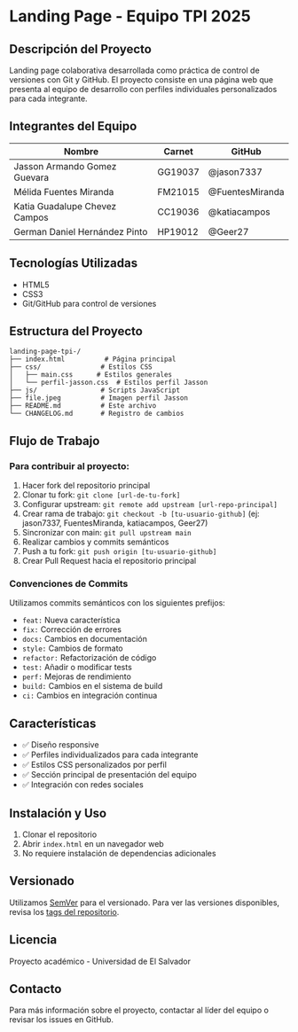 # Landing Page - Equipo TPI 2025

## Descripción del Proyecto
Landing page colaborativa desarrollada como práctica de control de versiones con Git y GitHub. El proyecto consiste en una página web que presenta al equipo de desarrollo con perfiles individuales personalizados para cada integrante.

## Integrantes del Equipo

| Nombre | Carnet | GitHub |
|--------|--------|--------|
| Jasson Armando Gomez Guevara | GG19037 | @jason7337 |
| Mélida Fuentes Miranda | FM21015 | @FuentesMiranda |
| Katia Guadalupe Chevez Campos | CC19036 | @katiacampos |
| German Daniel Hernández Pinto | HP19012 | @Geer27 |

## Tecnologías Utilizadas
- HTML5
- CSS3
- Git/GitHub para control de versiones

## Estructura del Proyecto
```
landing-page-tpi-/
├── index.html          # Página principal
├── css/               # Estilos CSS
│   ├── main.css      # Estilos generales
│   └── perfil-jasson.css  # Estilos perfil Jasson
├── js/                # Scripts JavaScript
├── file.jpeg          # Imagen perfil Jasson
├── README.md          # Este archivo
└── CHANGELOG.md       # Registro de cambios
```

## Flujo de Trabajo

### Para contribuir al proyecto:
1. Hacer fork del repositorio principal
2. Clonar tu fork: `git clone [url-de-tu-fork]`
3. Configurar upstream: `git remote add upstream [url-repo-principal]`
4. Crear rama de trabajo: `git checkout -b [tu-usuario-github]` (ej: jason7337, FuentesMiranda, katiacampos, Geer27)
5. Sincronizar con main: `git pull upstream main`
6. Realizar cambios y commits semánticos
7. Push a tu fork: `git push origin [tu-usuario-github]`
8. Crear Pull Request hacia el repositorio principal

### Convenciones de Commits
Utilizamos commits semánticos con los siguientes prefijos:
- `feat:` Nueva característica
- `fix:` Corrección de errores
- `docs:` Cambios en documentación
- `style:` Cambios de formato
- `refactor:` Refactorización de código
- `test:` Añadir o modificar tests
- `perf:` Mejoras de rendimiento
- `build:` Cambios en el sistema de build
- `ci:` Cambios en integración continua

## Características
- ✅ Diseño responsive
- ✅ Perfiles individualizados para cada integrante
- ✅ Estilos CSS personalizados por perfil
- ✅ Sección principal de presentación del equipo
- ✅ Integración con redes sociales

## Instalación y Uso
1. Clonar el repositorio
2. Abrir `index.html` en un navegador web
3. No requiere instalación de dependencias adicionales

## Versionado
Utilizamos [SemVer](http://semver.org/) para el versionado. Para ver las versiones disponibles, revisa los [tags del repositorio](https://github.com/jason7337/landing-page-tpi-/tags).

## Licencia
Proyecto académico - Universidad de El Salvador

## Contacto
Para más información sobre el proyecto, contactar al líder del equipo o revisar los issues en GitHub.